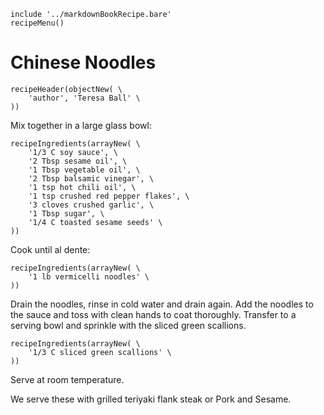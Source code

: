 ~~~ markdown-script
include '../markdownBookRecipe.bare'
recipeMenu()
~~~

# Chinese Noodles

~~~ markdown-script
recipeHeader(objectNew( \
    'author', 'Teresa Ball' \
))
~~~

Mix together in a large glass bowl:

~~~ markdown-script
recipeIngredients(arrayNew( \
    '1/3 C soy sauce', \
    '2 Tbsp sesame oil', \
    '1 Tbsp vegetable oil', \
    '2 Tbsp balsamic vinegar', \
    '1 tsp hot chili oil', \
    '1 tsp crushed red pepper flakes', \
    '3 cloves crushed garlic', \
    '1 Tbsp sugar', \
    '1/4 C toasted sesame seeds' \
))
~~~

Cook until al dente:

~~~ markdown-script
recipeIngredients(arrayNew( \
    '1 lb vermicelli noodles' \
))
~~~

Drain the noodles, rinse in cold water and drain again. Add the noodles to the sauce and toss with
clean hands to coat thoroughly. Transfer to a serving bowl and sprinkle with the sliced green
scallions.

~~~ markdown-script
recipeIngredients(arrayNew( \
    '1/3 C sliced green scallions' \
))
~~~

Serve at room temperature.

We serve these with grilled teriyaki flank steak or Pork and Sesame.
